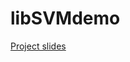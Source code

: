 # libSVMdemo
[Project slides](https://drive.google.com/file/d/0B-Yp-wbkWoLgTDcwSU9wdjY1QzQ/preview)
